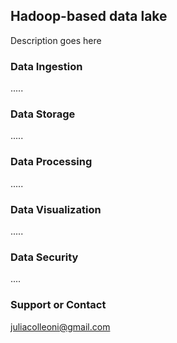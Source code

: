 ## Hadoop-based data lake

Description goes here

### Data Ingestion

.....

### Data Storage

.....

### Data Processing

.....

### Data Visualization

.....

### Data Security

....


### Support or Contact

juliacolleoni@gmail.com
